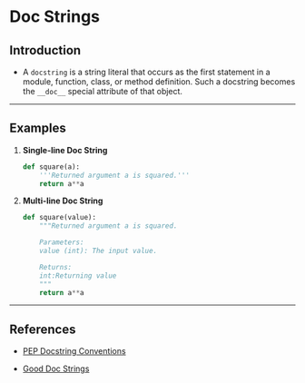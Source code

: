 # Doc Strings

## Introduction

* A `docstring` is a string literal that occurs as the first statement in a module, function, class, or method definition. Such a docstring becomes the `__doc__` special attribute of that object.

---

## Examples

1. __Single-line Doc String__

    ```python
    def square(a):
        '''Returned argument a is squared.'''
        return a**a
    ```

2. __Multi-line Doc String__

    ```python
    def square(value):
        """Returned argument a is squared.

        Parameters:
        value (int): The input value.

        Returns:
        int:Returning value
        """
        return a**a
    ```

---

## References

* [PEP Docstring Conventions](https://www.python.org/dev/peps/pep-0257/)

* [Good Doc Strings](https://sphinxcontrib-napoleon.readthedocs.io/en/latest/example_google.html)

